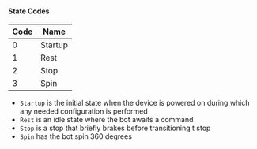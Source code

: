 #### State Codes

| Code | Name |
| --- | --- |
| 0 | Startup |
| 1 | Rest|
| 2 | Stop |
| 3 | Spin |

* `Startup` is the initial state when the device is powered on during which any needed configuration is performed
* `Rest` is an idle state where the bot awaits a command
* `Stop` is a stop that briefly brakes before transitioning t stop
* `Spin` has the bot spin 360 degrees